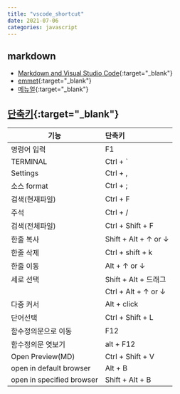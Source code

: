 ```yaml
---
title: "vscode_shortcut"
date: 2021-07-06
categories: javascript  
---
```


## markdown

* [Markdown and Visual Studio Code](https://code.visualstudio.com/docs/languages/markdown){:target="_blank"}  
* [emmet](https://docs.emmet.io/){:target="_blank"}  
* [메뉴얼](https://code.visualstudio.com/docs){:target="_blank"}

## [단축키](https://code.visualstudio.com/shortcuts/keyboard-shortcuts-windows.pdf){:target="_blank"}

| 기능                             | 단축키                  |
| -------------------------------- | :---------------------- |
| 명령어 입력                      | F1                      |
| TERMINAL                         | Ctrl + `                |
| Settings                         | Ctrl + ,                |  
| 소스 format                      | Ctrl + ;                |  
| 검색(현재파일)                   | Ctrl + F                |
| 주석                             | Ctrl + /                |
| 검색(전체파일)                   | Ctrl + Shift + F        |
| 한줄 복사                        | Shift + Alt + ↑ or ↓    |
| 한줄 삭제                        | Ctrl + shift + k        |
| 한줄 이동                        | Alt + ↑ or ↓            |
| 세로 선택                        | Shift + Alt + 드래그    |
|                                  | Ctrl + Alt + ↑ or ↓     |
| 다중 커서                        | Alt + click             |
| 단어선택                         | Ctrl + Shift + L        |
| 함수정의문으로 이동              | F12                     |
| 함수정의문 엿보기                | alt + F12               |
| Open Preview(MD)                 | Ctrl + Shift + V        |
| open in default browser          | Alt + B                 |
| open in specified browser        | Shift + Alt + B         |


